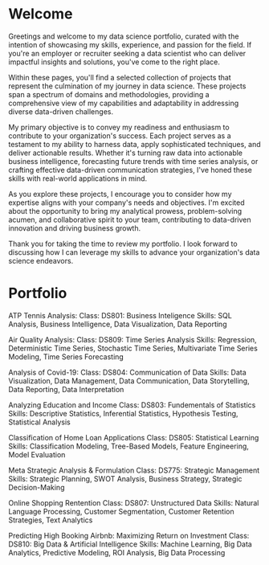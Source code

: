 # Welcome

Greetings and welcome to my data science portfolio, curated with the intention of showcasing my skills, experience, and passion for the field. If you're an employer or recruiter seeking a data scientist who can deliver impactful insights and solutions, you've come to the right place.

Within these pages, you'll find a selected collection of projects that represent the culmination of my journey in data science. These projects span a spectrum of domains and methodologies, providing a comprehensive view of my capabilities and adaptability in addressing diverse data-driven challenges.

My primary objective is to convey my readiness and enthusiasm to contribute to your organization's success. Each project serves as a testament to my ability to harness data, apply sophisticated techniques, and deliver actionable results. Whether it's turning raw data into actionable business intelligence, forecasting future trends with time series analysis, or crafting effective data-driven communication strategies, I've honed these skills with real-world applications in mind.

As you explore these projects, I encourage you to consider how my expertise aligns with your company's needs and objectives. I'm excited about the opportunity to bring my analytical prowess, problem-solving acumen, and collaborative spirit to your team, contributing to data-driven innovation and driving business growth.

Thank you for taking the time to review my portfolio. I look forward to discussing how I can leverage my skills to advance your organization's data science endeavors.

# Portfolio
ATP Tennis Analysis:
  Class: DS801: Business Inteligence
  Skills: SQL Analysis, Business Intelligence, Data Visualization, Data Reporting

Air Quality Analysis:
 Class: DS809: Time Series Analysis
 Skills: Regression, Deterministic Time Series, Stochastic Time Series, Multivariate Time Series Modeling, Time Series Forecasting

Analysis of Covid-19:
  Class: DS804: Communication of Data
  Skills: Data Visualization, Data Management, Data Communication, Data Storytelling, Data Reporting, Data Interpretation

Analyzing Education and Income
  Class: DS803: Fundementals of Statistics
  Skills: Descriptive Statistics, Inferential Statistics, Hypothesis Testing, Statistical Analysis

Classification of Home Loan Applications
  Class: DS805: Statistical Learning
  Skills: Classification Modeling, Tree-Based Models, Feature Engineering, Model Evaluation

Meta Strategic Analysis & Formulation
  Class: DS775: Strategic Management
  Skills: Strategic Planning, SWOT Analysis, Business Strategy, Strategic Decision-Making

Online Shopping Rentention
  Class: DS807: Unstructured Data
  Skills: Natural Language Processing, Customer Segmentation, Customer Retention Strategies, Text Analytics

Predicting High Booking Airbnb: Maximizing Return on Investment
  Class: DS810: Big Data & Artificial Intelligence
  Skills: Machine Learning, Big Data Analytics, Predictive Modeling, ROI Analysis, Big Data Processing
